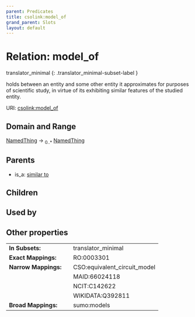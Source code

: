 ```yaml
---
parent: Predicates
title: csolink:model_of
grand_parent: Slots
layout: default
---
```


# Relation: model_of

translator_minimal
{: .translator_minimal-subset-label }


holds between an entity and some other entity it approximates for purposes of scientific study, in virtue of its exhibiting similar features of the studied entity.

URI: [csolink:model_of](https://w3id.org/csolink/vocab/model_of)

## Domain and Range

[NamedThing](NamedThing.md) ->  <sub>0..*</sub> [NamedThing](NamedThing.md)

## Parents

 *  is_a: [similar to](similar_to.md)

## Children


## Used by


## Other properties

|  |  |  |
| --- | --- | --- |
| **In Subsets:** | | translator_minimal |
| **Exact Mappings:** | | RO:0003301 |
| **Narrow Mappings:** | | CSO:equivalent_circuit_model |
|  | | MAID:66024118 |
|  | | NCIT:C142622 |
|  | | WIKIDATA:Q392811 |
| **Broad Mappings:** | | sumo:models |


